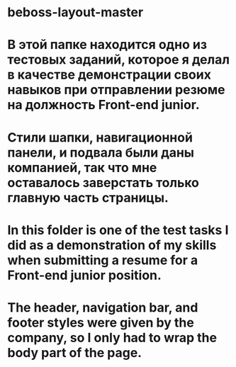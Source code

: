 # beboss-layout-master
# В этой папке находится одно из тестовых заданий, которое я делал в качестве демонстрации своих навыков при отправлении резюме на должность Front-end junior. 
# Стили шапки, навигационной панели, и подвала были даны компанией, так что мне оставалось заверстать только главную часть страницы.
#
#
# In this folder is one of the test tasks I did as a demonstration of my skills when submitting a resume for a Front-end junior position.
# The header, navigation bar, and footer styles were given by the company, so I only had to wrap the body part of the page.
